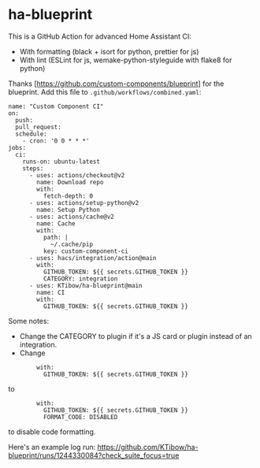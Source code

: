 # ha-blueprint
This is a GitHub Action for advanced Home Assistant CI:
- With formatting (black + isort for python, prettier for js)
- With lint (ESLint for js, wemake-python-styleguide with flake8 for python)

Thanks [https://github.com/custom-components/blueprint] for the blueprint.
Add this file to `.github/workflows/combined.yaml`:
```
name: "Custom Component CI"
on:
  push:
  pull_request:
  schedule:
    - cron: '0 0 * * *'
jobs:
  ci:
    runs-on: ubuntu-latest
    steps:
      - uses: actions/checkout@v2
        name: Download repo
        with:
          fetch-depth: 0
      - uses: actions/setup-python@v2
        name: Setup Python
      - uses: actions/cache@v2
        name: Cache
        with:
          path: |
            ~/.cache/pip
          key: custom-component-ci
      - uses: hacs/integration/action@main
        with:
          GITHUB_TOKEN: ${{ secrets.GITHUB_TOKEN }}
          CATEGORY: integration
      - uses: KTibow/ha-blueprint@main
        name: CI
        with:
          GITHUB_TOKEN: ${{ secrets.GITHUB_TOKEN }}
```
Some notes:
- Change the CATEGORY to plugin if it's a JS card or plugin instead of an integration.
- Change
```
        with:
          GITHUB_TOKEN: ${{ secrets.GITHUB_TOKEN }}
```
to
```
        with:
          GITHUB_TOKEN: ${{ secrets.GITHUB_TOKEN }}
          FORMAT_CODE: DISABLED
```
to disable code formatting.

Here's an example log run: https://github.com/KTibow/ha-blueprint/runs/1244330084?check_suite_focus=true
